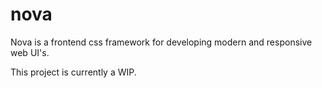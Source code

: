 # nova
Nova is a frontend css framework for developing modern and responsive web UI's.

This project is currently a WIP.
